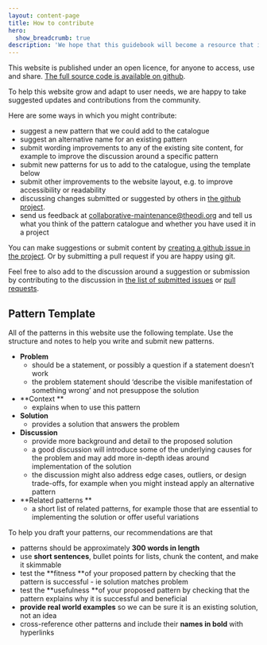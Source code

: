 ```yaml
---
layout: content-page
title: How to contribute
hero:
  show_breadcrumb: true
description: 'We hope that this guidebook will become a resource that is collaboratively maintained and improved by the community.'
---
```


This website is published under an open licence, for anyone to access, use and share. [The full source code is available on github](https://github.com/theodi/collaborative-data-patterns-catalogue).

To help this website grow and adapt to user needs, we are happy to take suggested updates and contributions from the community.

Here are some ways in which you might contribute:



*   suggest a new pattern that we could add to the catalogue
*   suggest an alternative name for an existing pattern
*   submit wording improvements to any of the existing site content, for example to improve the discussion around a specific pattern
*   submit new patterns for us to add to the catalogue, using the template below
*   submit other improvements to the website layout, e.g. to improve accessibility or readability
*   discussing changes submitted or suggested by others in [the github project](https://github.com/theodi/collaborative-data-patterns-catalogue).
*   send us feedback at [collaborative-maintenance@theodi.org](mailto:collaborative-maintenance@theodi.org) and tell us what you think of the pattern catalogue and whether you have used it in a project

You can make suggestions or submit content by [creating a github issue in the project](https://github.com/theodi/collaborative-data-patterns-catalogue/issues). Or by submitting a pull request if you are happy using git.

Feel free to also add to the discussion around a suggestion or submission by contributing to the discussion in [the list of submitted issues](https://github.com/theodi/collaborative-data-patterns-catalogue/issues) or [pull requests](https://github.com/theodi/collaborative-data-patterns-catalogue/pulls).


## Pattern Template

All of the patterns in this website use the following template. Use the structure and notes to help you write and submit new patterns.



*   **Problem**
    *   should be a statement, or possibly a question if a statement doesn’t work
    *   the problem statement should ‘describe the visible manifestation of something wrong’ and not presuppose the solution
*   **Context **
    *   explains when to use this pattern 
*   **Solution** 
    *   provides a solution that answers the problem
*   **Discussion** 
    *   provide more background and detail to the proposed solution
    *   a good discussion will introduce some of the underlying causes for the problem and may add more in-depth ideas around implementation of the solution
    *   the discussion might also address edge cases, outliers, or design trade-offs, for example when you might instead apply an alternative pattern
*   **Related patterns **
    *   a short list of related patterns, for example those that are essential to implementing the solution or offer useful variations

To help you draft your patterns, our recommendations are that



*   patterns should be approximately **300 words in length**
*   use **short sentences**, bullet points for lists, chunk the content, and make it skimmable
*   test the **fitness **of your proposed pattern by checking that the pattern is successful - ie solution matches problem
*   test the **usefulness **of your proposed pattern by checking that the pattern explains why it is successful and beneficial
*   **provide real world examples** so we can be sure it is an existing solution, not an idea
*   cross-reference other patterns and include their **names in bold** with hyperlinks

